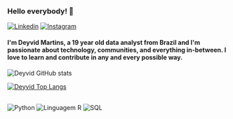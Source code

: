 ### Hello everybody! 👋

[![Linkedin](https://img.shields.io/badge/LinkedIn-0077B5?style=for-the-badge&logo=linkedin&logoColor=white
)](https://www.linkedin.com/in/deyvid-martins/)
[![Instagram](https://img.shields.io/badge/Instagram-E4405F?style=for-the-badge&logo=instagram&logoColor=white)
](https://www.instagram.com/deyvidmaartins/)

#### I'm Deyvid Martins, a 19 year old data analyst from Brazil and I'm passionate about technology, communities, and everything in-between. I love to learn and contribute in any and every possible way.

![Deyvid GitHub stats](https://github-readme-stats.vercel.app/api?username=deyvidmartins&show_icons=true&theme=radical)

[![Deyvid Top Langs](https://github-readme-stats.vercel.app/api/top-langs/?username=deyvidmartins&layout=compact)](https://github.com/anuraghazra/github-readme-stats)

<div style="display: inline_block"><br>
   <img aling="center" alt="Python" src="https://img.shields.io/badge/Python-3776AB?style=for-the-badge&logo=python&logoColor=white">
   <img aling="center" alt="Linguagem R" src="https://img.shields.io/badge/R-276DC3?style=for-the-badge&logo=r&logoColor=white">
   <img aling="center" alt="SQL" src="https://img.shields.io/badge/MySQL-00000F?style=for-the-badge&logo=mysql&logoColor=white">
</div>
